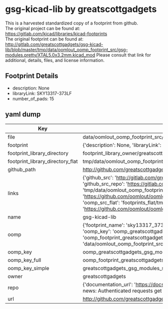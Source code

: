 # gsg-kicad-lib by greatscottgadgets  
This is a harvested standardized copy of a footprint from github.  
The original project can be found at:  
https://gitlab.com/kicad/libraries/kicad-footprints  
The original footprint can be found at:
http://gitlab.com/greatscottgadgets/gsg-kicad-lib/blob/master/tmp/data/oomlout_oomp_footprint_src/gsg-modules.pretty/XTAL5.0x3.2mm.kicad_mod
Please consult that link for additional, details, files, and license information.  
## Footprint Details
* description: None  
* libraryLink: SKY13317-373LF  
* number_of_pads: 15  
## yaml dump  
| Key | Value |  
| --- | --- |  
| file | data/oomlout_oomp_footprint_src/gsg-kicad-lib/gsg-modules.pretty/SKY13317-373LF.kicad_mod |  
| footprint | {'description': None, 'libraryLink': 'SKY13317-373LF', 'number_of_pads': 15} |  
| footprint_library_directory | footprint_library_owner/greatscottgadgets_gsg-kicad-lib |  
| footprint_library_directory_flat | tmp/data/oomlout_oomp_footprint_src/footprints_flat/greatscottgadgets_gsg_modules_sky13317_373lf/working |  
| github_path | http://github.com/greatscottgadgets/gsg-kicad-lib/blob/master/tmp/data/oomlout_oomp_footprint_src/gsg-modules.pretty/SKY13317-373LF.kicad_mod |  
| links | {'github_src': 'http://gitlab.com/greatscottgadgets/gsg-kicad-lib/blob/master/tmp/data/oomlout_oomp_footprint_src/gsg-modules.pretty/XTAL5.0x3.2mm.kicad_mod', 'github_src_repo': 'https://gitlab.com/kicad/libraries/kicad-footprints', 'oomp_bot': 'tmp/data/oomlout_oomp_footprint_src/footprints/greatscottgadgets_gsg_modules_sky13317_373lf/working', 'oomp_bot_github': 'https://github.com/oomlout/oomlout_oomp_footprint_bot/tree/main/tmp/data/oomlout_oomp_footprint_src/footprints/greatscottgadgets_gsg_modules_sky13317_373lf/working', 'oomp_src_flat': 'footprints_flat/tmp/data/oomlout_oomp_footprint_src/footprints_flat/greatscottgadgets_gsg_modules_sky13317_373lf/working', 'oomp_src_flat_github': 'https://github.com/oomlout/oomlout_oomp_footprint_src/tree/main/tmp/data/oomlout_oomp_footprint_src/footprints_flat/greatscottgadgets_gsg_modules_sky13317_373lf/working'} |  
| name | gsg-kicad-lib |  
| oomp | {'footprint_name': 'sky13317_373lf', 'library_name': 'gsg_modules', 'md5': '1f2c9e798ac29d1a65c9d6cd3f2b153e', 'md5_10': '1f2c9e798a', 'md5_5': '1f2c9', 'md5_6': '1f2c9e', 'oomp_key': 'oomp_greatscottgadgets_gsg_modules_sky13317_373lf', 'oomp_key_extra': 'oomp_footprint_greatscottgadgets_gsg_modules_sky13317_373lf', 'oomp_key_full': 'oomp_footprint_greatscottgadgets_gsg_modules_sky13317_373lf_1f2c9e', 'oomp_key_simple': 'greatscottgadgets_gsg_modules_sky13317_373lf', 'original_filename': 'data/oomlout_oomp_footprint_src/gsg-kicad-lib/gsg-modules.pretty/SKY13317-373LF.kicad_mod', 'owner_name': 'greatscottgadgets'} |  
| oomp_key | oomp_greatscottgadgets_gsg_modules_sky13317_373lf |  
| oomp_key_full | oomp_footprint_greatscottgadgets_gsg_modules_sky13317_373lf |  
| oomp_key_simple | greatscottgadgets_gsg_modules_sky13317_373lf |  
| owner | greatscottgadgets |  
| repo | {'documentation_url': 'https://docs.github.com/rest/overview/resources-in-the-rest-api#rate-limiting', 'message': "API rate limit exceeded for 84.66.142.224. (But here's the good news: Authenticated requests get a higher rate limit. Check out the documentation for more details.)"} |  
| url | http://github.com/greatscottgadgets/gsg-kicad-lib |  

